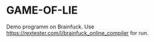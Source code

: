 # GAME-OF-LIE
Demo programm on Brainfuck.
Use https://rextester.com/l/brainfuck_online_compiler for run.
